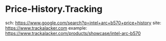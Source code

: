 # Price-History.Tracking
sch: https://www.google.com/search?q=intel+arc+b570+price+history site: https://www.trackalacker.com example: https://www.trackalacker.com/products/showcase/intel-arc-b570
